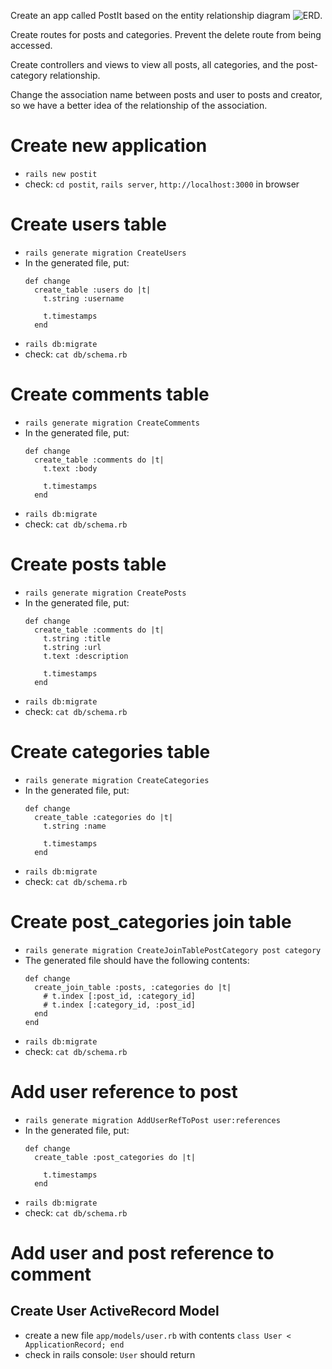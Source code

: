 Create an app called PostIt based on the entity relationship diagram ![ERD](../flashcards/images/ERD_part1.jpg).

Create routes for posts and categories. Prevent the delete route from being accessed.

Create controllers and views to view all posts, all categories, and the post-category relationship. 

Change the association name between posts and user to posts and creator, so we have a better idea of the relationship of the association.

# Create new application
- `rails new postit`
- check: `cd postit`, `rails server`, `http://localhost:3000` in browser

# Create users table
- `rails generate migration CreateUsers`
- In the generated file, put:
  ```
  def change
    create_table :users do |t|
      t.string :username
 
      t.timestamps
    end
  ```
- `rails db:migrate`
- check: `cat db/schema.rb`

# Create comments table
- `rails generate migration CreateComments`
- In the generated file, put:
  ```
  def change
    create_table :comments do |t|
      t.text :body
 
      t.timestamps
    end
  ```
- `rails db:migrate`
- check: `cat db/schema.rb`

# Create posts table
- `rails generate migration CreatePosts`
- In the generated file, put:
  ```
  def change
    create_table :comments do |t|
      t.string :title
      t.string :url
      t.text :description
 
      t.timestamps
    end
  ```
- `rails db:migrate`
- check: `cat db/schema.rb`

# Create categories table
- `rails generate migration CreateCategories`
- In the generated file, put:
  ```
  def change
    create_table :categories do |t|
      t.string :name
 
      t.timestamps
    end
  ```
- `rails db:migrate`
- check: `cat db/schema.rb`

# Create post_categories join table
- `rails generate migration CreateJoinTablePostCategory post category`
- The generated file should have the following contents:
  ```
  def change
    create_join_table :posts, :categories do |t|
      # t.index [:post_id, :category_id]
      # t.index [:category_id, :post_id]
    end
  end
  ```
- `rails db:migrate`
- check: `cat db/schema.rb`

# Add user reference to post 
- `rails generate migration AddUserRefToPost user:references`
- In the generated file, put:
  ```
  def change
    create_table :post_categories do |t|
       
      t.timestamps
    end
  ```
- `rails db:migrate`
- check: `cat db/schema.rb`

# Add user and post reference to comment 


## Create User ActiveRecord Model
- create a new file `app/models/user.rb` with contents `class User < ApplicationRecord; end`
- check in rails console: `User` should return 

